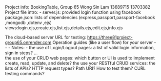 Project info: BookingTable, Group 65 
   Wong Sin Lam 13689715
                13703382
Project file intro: - 
server.js: provided login function using facebook
package.json: lists of dependencies (express,passport,passport-facebook ,mongodb ,dotenv ,ejs)
views:login.ejs,create.ejs,list.ejs,details.ejs,edit.ejs,info.ejs 

The cloud-based server URL for testing: 
https://three81project-group65.onrender.com
Operation guides (like a user flow) for your server - - - 
Notes:  - 
the use of Login/Logout pages: a list of valid login information, sign in steps? …  
the use of your CRUD web pages: which button or UI is used to implement create, read, update, and delete? 
the use your RESTful CRUD services: the lists of APIs? HTTP request types? Path URI? How to test them? 
CURL testing commands?
